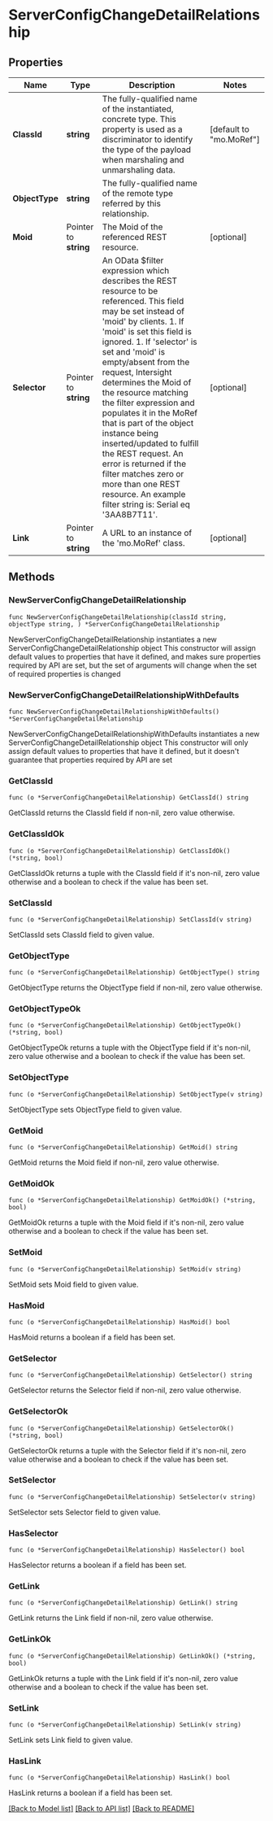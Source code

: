 # ServerConfigChangeDetailRelationship

## Properties

Name | Type | Description | Notes
------------ | ------------- | ------------- | -------------
**ClassId** | **string** | The fully-qualified name of the instantiated, concrete type. This property is used as a discriminator to identify the type of the payload when marshaling and unmarshaling data. | [default to "mo.MoRef"]
**ObjectType** | **string** | The fully-qualified name of the remote type referred by this relationship. | 
**Moid** | Pointer to **string** | The Moid of the referenced REST resource. | [optional] 
**Selector** | Pointer to **string** | An OData $filter expression which describes the REST resource to be referenced. This field may be set instead of &#39;moid&#39; by clients. 1. If &#39;moid&#39; is set this field is ignored. 1. If &#39;selector&#39; is set and &#39;moid&#39; is empty/absent from the request, Intersight determines the Moid of the resource matching the filter expression and populates it in the MoRef that is part of the object instance being inserted/updated to fulfill the REST request. An error is returned if the filter matches zero or more than one REST resource. An example filter string is: Serial eq &#39;3AA8B7T11&#39;. | [optional] 
**Link** | Pointer to **string** | A URL to an instance of the &#39;mo.MoRef&#39; class. | [optional] 

## Methods

### NewServerConfigChangeDetailRelationship

`func NewServerConfigChangeDetailRelationship(classId string, objectType string, ) *ServerConfigChangeDetailRelationship`

NewServerConfigChangeDetailRelationship instantiates a new ServerConfigChangeDetailRelationship object
This constructor will assign default values to properties that have it defined,
and makes sure properties required by API are set, but the set of arguments
will change when the set of required properties is changed

### NewServerConfigChangeDetailRelationshipWithDefaults

`func NewServerConfigChangeDetailRelationshipWithDefaults() *ServerConfigChangeDetailRelationship`

NewServerConfigChangeDetailRelationshipWithDefaults instantiates a new ServerConfigChangeDetailRelationship object
This constructor will only assign default values to properties that have it defined,
but it doesn't guarantee that properties required by API are set

### GetClassId

`func (o *ServerConfigChangeDetailRelationship) GetClassId() string`

GetClassId returns the ClassId field if non-nil, zero value otherwise.

### GetClassIdOk

`func (o *ServerConfigChangeDetailRelationship) GetClassIdOk() (*string, bool)`

GetClassIdOk returns a tuple with the ClassId field if it's non-nil, zero value otherwise
and a boolean to check if the value has been set.

### SetClassId

`func (o *ServerConfigChangeDetailRelationship) SetClassId(v string)`

SetClassId sets ClassId field to given value.


### GetObjectType

`func (o *ServerConfigChangeDetailRelationship) GetObjectType() string`

GetObjectType returns the ObjectType field if non-nil, zero value otherwise.

### GetObjectTypeOk

`func (o *ServerConfigChangeDetailRelationship) GetObjectTypeOk() (*string, bool)`

GetObjectTypeOk returns a tuple with the ObjectType field if it's non-nil, zero value otherwise
and a boolean to check if the value has been set.

### SetObjectType

`func (o *ServerConfigChangeDetailRelationship) SetObjectType(v string)`

SetObjectType sets ObjectType field to given value.


### GetMoid

`func (o *ServerConfigChangeDetailRelationship) GetMoid() string`

GetMoid returns the Moid field if non-nil, zero value otherwise.

### GetMoidOk

`func (o *ServerConfigChangeDetailRelationship) GetMoidOk() (*string, bool)`

GetMoidOk returns a tuple with the Moid field if it's non-nil, zero value otherwise
and a boolean to check if the value has been set.

### SetMoid

`func (o *ServerConfigChangeDetailRelationship) SetMoid(v string)`

SetMoid sets Moid field to given value.

### HasMoid

`func (o *ServerConfigChangeDetailRelationship) HasMoid() bool`

HasMoid returns a boolean if a field has been set.

### GetSelector

`func (o *ServerConfigChangeDetailRelationship) GetSelector() string`

GetSelector returns the Selector field if non-nil, zero value otherwise.

### GetSelectorOk

`func (o *ServerConfigChangeDetailRelationship) GetSelectorOk() (*string, bool)`

GetSelectorOk returns a tuple with the Selector field if it's non-nil, zero value otherwise
and a boolean to check if the value has been set.

### SetSelector

`func (o *ServerConfigChangeDetailRelationship) SetSelector(v string)`

SetSelector sets Selector field to given value.

### HasSelector

`func (o *ServerConfigChangeDetailRelationship) HasSelector() bool`

HasSelector returns a boolean if a field has been set.

### GetLink

`func (o *ServerConfigChangeDetailRelationship) GetLink() string`

GetLink returns the Link field if non-nil, zero value otherwise.

### GetLinkOk

`func (o *ServerConfigChangeDetailRelationship) GetLinkOk() (*string, bool)`

GetLinkOk returns a tuple with the Link field if it's non-nil, zero value otherwise
and a boolean to check if the value has been set.

### SetLink

`func (o *ServerConfigChangeDetailRelationship) SetLink(v string)`

SetLink sets Link field to given value.

### HasLink

`func (o *ServerConfigChangeDetailRelationship) HasLink() bool`

HasLink returns a boolean if a field has been set.


[[Back to Model list]](../README.md#documentation-for-models) [[Back to API list]](../README.md#documentation-for-api-endpoints) [[Back to README]](../README.md)


